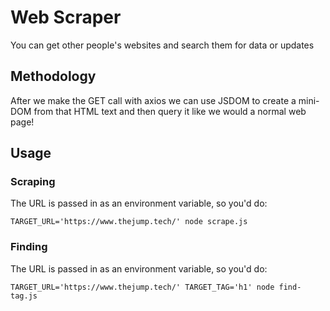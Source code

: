 # Web Scraper

You can get other people's websites and search them for data or updates

## Methodology

After we make the GET call with axios we can use JSDOM to create a mini-DOM from that HTML text and then query it like we would a normal web page!

## Usage

### Scraping

The URL is passed in as an environment variable, so you'd do:

```shell
TARGET_URL='https://www.thejump.tech/' node scrape.js
```

### Finding

The URL is passed in as an environment variable, so you'd do:

```shell
TARGET_URL='https://www.thejump.tech/' TARGET_TAG='h1' node find-tag.js
```